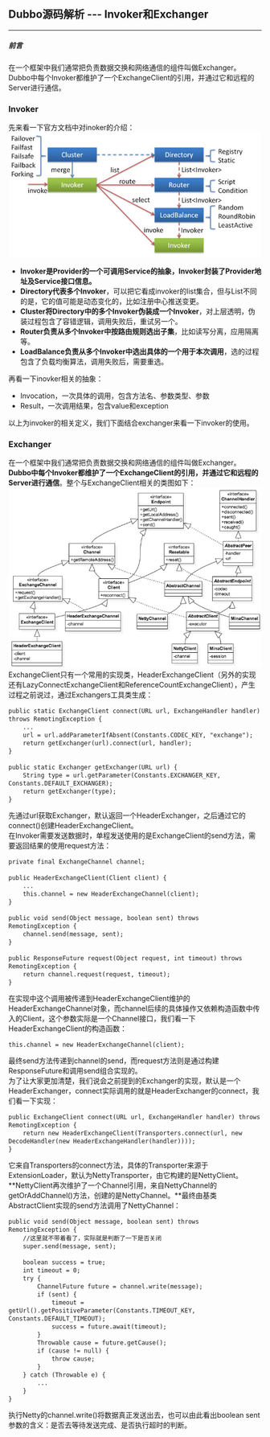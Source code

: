 ## Dubbo源码解析 --- Invoker和Exchanger
----------

##### 前言<br/>
在一个框架中我们通常把负责数据交换和网络通信的组件叫做Exchanger。Dubbo中每个Invoker都维护了一个ExchangeClient的引用，并通过它和远程的Server进行通信。<br/>

### Invoker<br/>
先来看一下官方文档中对inoker的介绍：<br/>
![Alt text](./1486706774095.png)
* **Invoker是Provider的一个可调用Service的抽象，Invoker封装了Provider地址及Service接口信息。**<br/>
* **Directory代表多个Invoker**，可以把它看成invoker的list集合，但与List不同的是，它的值可能是动态变化的，比如注册中心推送变更。<br/>
* **Cluster将Directory中的多个Invoker伪装成一个Invoker**，对上层透明，伪装过程包含了容错逻辑，调用失败后，重试另一个。<br/>
* **Router负责从多个Invoker中按路由规则选出子集**，比如读写分离，应用隔离等。
* **LoadBalance负责从多个Invoker中选出具体的一个用于本次调用**，选的过程包含了负载均衡算法，调用失败后，需要重选。<br/>

再看一下inovker相关的抽象：<br/>
* Invocation，一次具体的调用，包含方法名、参数类型、参数<br/>
* Result，一次调用结果，包含value和exception<br/>

以上为invoker的相关定义，我们下面结合exchanger来看一下invoker的使用。<br/>

### Exchanger<br/>
在一个框架中我们通常把负责数据交换和网络通信的组件叫做Exchanger。**Dubbo中每个Invoker都维护了一个ExchangeClient的引用，并通过它和远程的Server进行通信**。整个与ExchangeClient相关的类图如下：<br/>
![Alt text](./1486707999423.png)
<br/>
ExchangeClient只有一个常用的实现类，HeaderExchangeClient（另外的实现还有LazyConnectExchangeClient和ReferenceCountExchangeClient），产生过程之前说过，通过Exchangers工具类生成：<br/>

```
public static ExchangeClient connect(URL url, ExchangeHandler handler) throws RemotingException {
    ...
    url = url.addParameterIfAbsent(Constants.CODEC_KEY, "exchange");
    return getExchanger(url).connect(url, handler);
}
 
public static Exchanger getExchanger(URL url) {
    String type = url.getParameter(Constants.EXCHANGER_KEY, Constants.DEFAULT_EXCHANGER);
    return getExchanger(type);
}
```
先通过url获取Exchanger，默认返回一个HeaderExchanger，之后通过它的connect()创建HeaderExchangeClient。<br/>
在Invoker需要发送数据时，单程发送使用的是ExchangeClient的send方法，需要返回结果的使用request方法：<br/>

```
private final ExchangeChannel channel;
 
public HeaderExchangeClient(Client client) {
    ...
    this.channel = new HeaderExchangeChannel(client);
}
 
public void send(Object message, boolean sent) throws RemotingException {
    channel.send(message, sent);
}
 
public ResponseFuture request(Object request, int timeout) throws RemotingException {
    return channel.request(request, timeout);
}
```
在实现中这个调用被传递到HeaderExchangeClient维护的HeaderExchangeChannel对象，而channel后续的具体操作又依赖构造函数中传入的Client，这个参数实际是一个Channel接口，我们看一下HeaderExchangeClient的构造函数：<br/>

```
this.channel = new HeaderExchangeChannel(client);
```
最终send方法传递到channel的send，而request方法则是通过构建ResponseFuture和调用send组合实现的。<br/>
为了让大家更加清楚，我们说会之前提到的Exchanger的实现，默认是一个HeaderExchanger，connect实际调用的就是HeaderExchanger的connect，我们看一下实现：<br/>

```
public ExchangeClient connect(URL url, ExchangeHandler handler) throws RemotingException {
	return new HeaderExchangeClient(Transporters.connect(url, new DecodeHandler(new HeaderExchangeHandler(handler))));
}
```
它来自Transporters的connect方法，具体的Transporter来源于ExtensionLoader，默认为NettyTransporter，由它构建的是NettyClient。**NettyClient再次维护了一个Channel引用，来自NettyChannel的getOrAddChannel()方法，创建的是NettyChannel。**最终由基类AbstractClient实现的send方法调用了NettyChannel：<br/>

```
public void send(Object message, boolean sent) throws RemotingException {
	//这里就不带着看了，实际就是判断了一下是否关闭	
	super.send(message, sent);
        
	boolean success = true;
	int timeout = 0;
	try {
		ChannelFuture future = channel.write(message);
		if (sent) {
			timeout = getUrl().getPositiveParameter(Constants.TIMEOUT_KEY, Constants.DEFAULT_TIMEOUT);
			success = future.await(timeout);
		}
		Throwable cause = future.getCause();
		if (cause != null) {
			throw cause;
		}
	} catch (Throwable e) {
		...
	}
}
```
执行Netty的channel.write()将数据真正发送出去，也可以由此看出boolean sent参数的含义：是否去等待发送完成、是否执行超时的判断。


